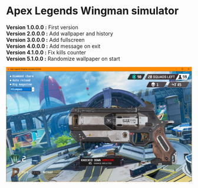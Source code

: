 # Apex Legends Wingman simulator
__Version 1.0.0.0 :__ First version  
__Version 2.0.0.0 :__ Add wallpaper and history  
__Version 3.0.0.0 :__ Add fullscreen  
__Version 4.0.0.0 :__ Add message on exit  
__Version 4.1.0.0 :__ Fix kills counter  
__Version 5.1.0.0 :__ Randomize wallpaper on start  
  
![Apex Legends Wingman simulator](https://raw.githubusercontent.com/TheRake66/Wingman/main/image/screenshot.png)